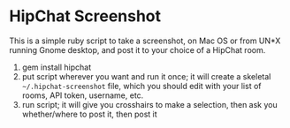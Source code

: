 HipChat Screenshot
==================

This is a simple ruby script to take a screenshot, on Mac OS or from UN*X
running Gnome desktop, and post it to your choice of a HipChat room.

1. gem install hipchat
1. put script wherever you want and run it once; it will create a skeletal `~/.hipchat-screenshot` file, which you should edit with your list of rooms, API token, username, etc.
1. run script; it will give you crosshairs to make a selection, then ask you whether/where to post it, then post it
